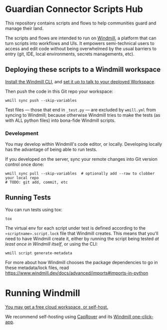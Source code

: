 # Guardian Connector Scripts Hub

This repository contains scripts and flows to help communities guard and manage their land.

The scripts and flows are intended to run on [Windmill](https://www.windmill.dev/), a platform that
can turn scripts into workflows and UIs.  It empowers semi-technical users to access and edit code
without being overwhelmed by the usual barriers to entry (git, IDE, local environments, secrets
managements, etc).


## Deploying these scripts to a Windmill workspace

[Install the Windmill CLI](https://www.windmill.dev/docs/advanced/cli), and
[set it up to talk to your deployed Workspace](https://www.windmill.dev/docs/advanced/cli/workspace-management).

Then push the code in this Git repo your workspace:

    wmill sync push --skip-variables

Test files — those that end in `_test.py` — are excluded by `wmill.yml` from syncing to Windmill;
because otherwise Windmill tries to make the tests (as with ALL python files) into bona-fide Windmill scripts.

### Development

You may develop within Windmill's code editor, or locally.  Developing locally has the advantage
of being able to run tests.

If you developed on the server, sync your remote changes into Git version control once done:

    wmill sync pull --skip-variables  # optionally add --raw to clobber your local repo
    # TODO: git add, commit, etc


## Running Tests

You can run tests using tox:

    tox

The virtual env for each script under test is defined according to the
`«scriptname».script.lock` file that Windmill creates.  This means that you'll need to have
Windmill create it, either by running the script being tested _at least once in Windmill itself_, or using the CLI:

    wmill script generate-metadata

For more about how Windmill chooses the package dependencies to go in these
metadata/lock files, read https://www.windmill.dev/docs/advanced/imports#imports-in-python


# Running Windmill

[You may get a free cloud workspace, or self-host.](https://www.windmill.dev/docs/getting_started/how_to_use_windmill)

We recommend self-hosting using [CapRover](https://caprover.com/) and its
[Windmill one-click-app](https://github.com/caprover/one-click-apps/blob/master/public/v4/apps/windmill.yml).
